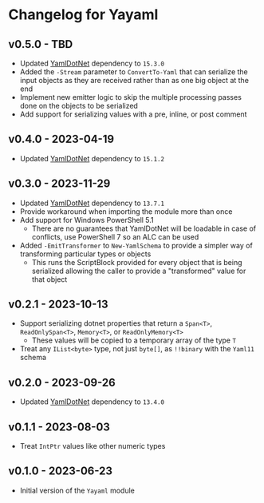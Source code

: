 # Changelog for Yayaml

## v0.5.0 - TBD

+ Updated [YamlDotNet](https://github.com/aaubry/YamlDotNet) dependency to `15.3.0`
+ Added the `-Stream` parameter to `ConvertTo-Yaml` that can serialize the input objects as they are received rather than as one big object at the end
+ Implement new emitter logic to skip the multiple processing passes done on the objects to be serialized
+ Add support for serializing values with a pre, inline, or post comment

## v0.4.0 - 2023-04-19

+ Updated [YamlDotNet](https://github.com/aaubry/YamlDotNet) dependency to `15.1.2`

## v0.3.0 - 2023-11-29

+ Updated [YamlDotNet](https://github.com/aaubry/YamlDotNet) dependency to `13.7.1`
+ Provide workaround when importing the module more than once
+ Add support for Windows PowerShell 5.1
  + There are no guarantees that YamlDotNet will be loadable in case of conflicts, use PowerShell 7 so an ALC can be used
+ Added `-EmitTransformer` to `New-YamlSchema` to provide a simpler way of transforming particular types or objects
  + This runs the ScriptBlock provided for every object that is being serialized allowing the caller to provide a "transformed" value for that object

## v0.2.1 - 2023-10-13

+ Support serializing dotnet properties that return a `Span<T>`, `ReadOnlySpan<T>`, `Memory<T>`, or `ReadOnlyMemory<T>`
  + These values will be copied to a temporary array of the type `T`
+ Treat any `IList<byte>` type, not just `byte[]`, as `!!binary` with the `Yaml11` schema

## v0.2.0 - 2023-09-26

+ Updated [YamlDotNet](https://github.com/aaubry/YamlDotNet) dependency to `13.4.0`

## v0.1.1 - 2023-08-03

+ Treat `IntPtr` values like other numeric types

## v0.1.0 - 2023-06-23

+ Initial version of the `Yayaml` module
